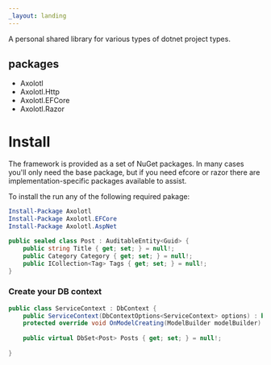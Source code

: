 ```yaml
---
_layout: landing
---
```


A personal shared library for various types of dotnet project types.

## packages

- Axolotl
- Axolotl.Http
- Axolotl.EFCore
- Axolotl.Razor

# Install

The framework is provided as a set of NuGet packages. In many cases you'll only need the base package, but if you need efcore or razor there are implementation-specific packages available to assist.

To install the run any of the following required pakage:

```ps1
Install-Package Axolotl
Install-Package Axolotl.EFCore
Install-Package Axolotl.AspNet
```

```csharp
public sealed class Post : AuditableEntity<Guid> {
    public string Title { get; set; } = null!;
    public Category Category { get; set; } = null!;
    public ICollection<Tag> Tags { get; set; } = null!;
}
```

### Create your DB context

```csharp
public class ServiceContext : DbContext {
    public ServiceContext(DbContextOptions<ServiceContext> options) : base(options) { }
    protected override void OnModelCreating(ModelBuilder modelBuilder) { }
    
    public virtual DbSet<Post> Posts { get; set; } = null!;
    
}
```
